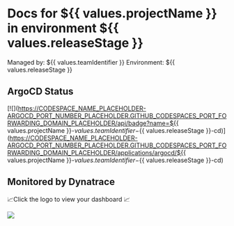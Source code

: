 # Docs for ${{ values.projectName }} in environment ${{ values.releaseStage }}

Managed by: ${{ values.teamIdentifier }}
Environment: ${{ values.releaseStage }}

## ArgoCD Status

[![](https://CODESPACE_NAME_PLACEHOLDER-ARGOCD_PORT_NUMBER_PLACEHOLDER.GITHUB_CODESPACES_PORT_FORWARDING_DOMAIN_PLACEHOLDER/api/badge?name=${{ values.projectName }}-${{ values.teamIdentifier }}-${{ values.releaseStage }}-cd)](https://CODESPACE_NAME_PLACEHOLDER-ARGOCD_PORT_NUMBER_PLACEHOLDER.GITHUB_CODESPACES_PORT_FORWARDING_DOMAIN_PLACEHOLDER/applications/argocd/${{ values.projectName }}-${{ values.teamIdentifier }}-${{ values.releaseStage }}-cd)

## Monitored by Dynatrace
📈Click the logo to view your dashboard 📈

[![](https://raw.githubusercontent.com/GITHUB_REPOSITORY_PLACEHOLDER/main/dtlogo.svg)](DT_TENANT_APPS_PLACEHOLDER/ui/apps/dynatrace.dashboards/)